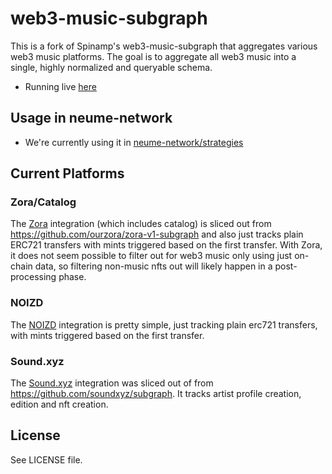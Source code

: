 # web3-music-subgraph

This is a fork of Spinamp's web3-music-subgraph that aggregates various web3 music platforms. The goal is to aggregate all web3 music into a single, highly normalized and queryable schema. 

- Running live [here](https://thegraph.com/hosted-service/subgraph/timdaub/web3musicsubgraph?version=current)

## Usage in neume-network

- We're currently using it in [neume-network/strategies](https://github.com/neume-network/strategies/tree/main/src/strategies/web3subgraph)

## Current Platforms

### Zora/Catalog
The [Zora](https://zora.co/) integration (which includes catalog) is sliced out from https://github.com/ourzora/zora-v1-subgraph and also just tracks plain ERC721 transfers with mints triggered based on the first transfer. With Zora, it does not seem possible to filter out for web3 music only using just on-chain data, so filtering non-music nfts out will likely happen in a post-processing phase.

### NOIZD
The [NOIZD](https://noizd.com/) integration is pretty simple, just tracking plain erc721 transfers, with mints triggered based on the first transfer.

### Sound.xyz
The [Sound.xyz](https://sound.xyz/) integration was sliced out of from https://github.com/soundxyz/subgraph. It tracks artist profile creation, edition and nft creation.

## License

See LICENSE file.
